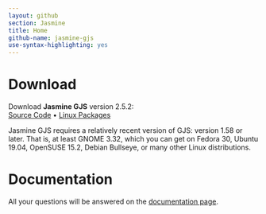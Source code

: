 ```yaml
---
layout: github
section: Jasmine
title: Home
github-name: jasmine-gjs
use-syntax-highlighting: yes
---
```


# Download #

<p class="callout">
    Download <strong>Jasmine GJS</strong> version 2.5.2:<br/>
    <a class="source-download" href="/downloads/jasmine-gjs-2.5.2.tar.xz">Source Code</a> &bull;
    <a class="source-download" href="http://software.opensuse.org/download/package?project=home:ptomato&amp;package=jasmine-gjs">Linux Packages</a>
</p>

Jasmine GJS requires a relatively recent version of GJS: version 1.58 or later.
That is, at least GNOME 3.32, which you can get on Fedora 30, Ubuntu 19.04, OpenSUSE 15.2, Debian Bullseye, or many other Linux distributions.

# Documentation #

All your questions will be answered on the [documentation page](https://github.com/ptomato/jasmine-gjs#jasmine-for-gjs).
